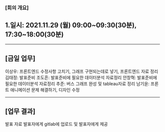 ### [회의 개요]

## 1.일시: 2021.11.29 (월) 09:00~09:30(30분), 17:30~18:00(30분) <br>

---

## [금일 업무]

이상우: 프론트엔드 수정사항 고치기, 그래프 구현되는데로 넣기, 프론트엔드 자료 정리
김태정: 발표준비
조도흔: 발표준비에 필요한 데이터분석 자료정리
안창혁: 발표준비에 필요한 데이터분석 자료정리
추준: 버스 그래프 완성 및 tableau자료 정리
남기윤: 프론트 애니메이션 문제 해결하기, 디자인 수정

---

## [업무 결과]

발표 자료 발표자에게 gitlab에 업로드 및 발표자에게 제공
